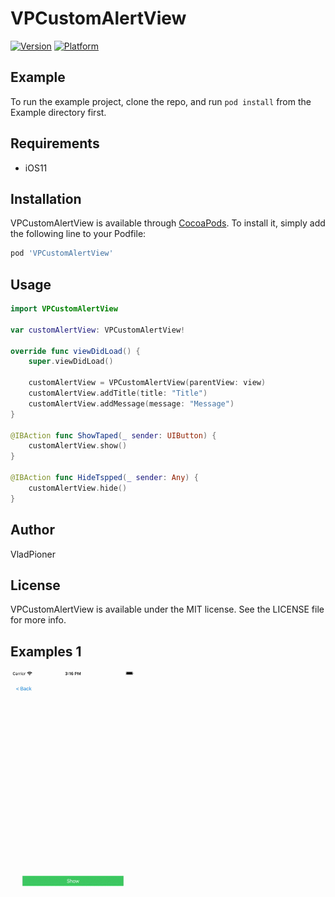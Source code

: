 # VPCustomAlertView

[![Version](https://img.shields.io/cocoapods/v/VPCustomAlertView.svg?style=flat)](https://cocoapods.org/pods/VPCustomAlertView)
[![Platform](https://img.shields.io/cocoapods/p/VPCustomAlertView.svg?style=flat)](https://cocoapods.org/pods/VPCustomAlertView)

## Example

To run the example project, clone the repo, and run `pod install` from the Example directory first.

## Requirements
* iOS11

## Installation

VPCustomAlertView is available through [CocoaPods](https://cocoapods.org). To install
it, simply add the following line to your Podfile:

```ruby
pod 'VPCustomAlertView'
```

## Usage

```Swift
import VPCustomAlertView

var customAlertView: VPCustomAlertView!
    
override func viewDidLoad() {
    super.viewDidLoad()

    customAlertView = VPCustomAlertView(parentView: view)
    customAlertView.addTitle(title: "Title")
    customAlertView.addMessage(message: "Message")
}

@IBAction func ShowTaped(_ sender: UIButton) {
    customAlertView.show()
}

@IBAction func HideTspped(_ sender: Any) {
    customAlertView.hide()
}

```

## Author

VladPioner

## License

VPCustomAlertView is available under the MIT license. See the LICENSE file for more info.

## Examples 1

<img src="https://raw.githubusercontent.com/VladPionerDevel/VPCustomAlertView/master/VPCustomAlertView/Assets/Screenshots/simpleActionAnimate.gif" alt="simple" style="width:200px;">
